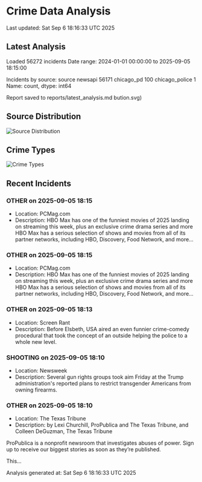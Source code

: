 # Crime Data Analysis
Last updated: Sat Sep  6 18:16:33 UTC 2025

## Latest Analysis

Loaded 56272 incidents
Date range: 2024-01-01 00:00:00 to 2025-09-05 18:15:00

Incidents by source:
source
newsapi           56171
chicago_pd          100
chicago_police        1
Name: count, dtype: int64

Report saved to reports/latest_analysis.md
bution.svg)

## Source Distribution
![Source Distribution](images/source_distribution.svg)

## Crime Types
![Crime Types](images/crime_types.svg)

## Recent Incidents

### OTHER on 2025-09-05 18:15
- Location: PCMag.com
- Description: HBO Max has one of the funniest movies of 2025 landing on streaming this week, plus an exclusive crime drama series and more
HBO Max has a serious selection of shows and movies from all of its partner networks, including HBO, Discovery, Food Network, and more…


### OTHER on 2025-09-05 18:15
- Location: PCMag.com
- Description: HBO Max has one of the funniest movies of 2025 landing on streaming this week, plus an exclusive crime drama series and more
HBO Max has a serious selection of shows and movies from all of its partner networks, including HBO, Discovery, Food Network, and more…


### OTHER on 2025-09-05 18:13
- Location: Screen Rant
- Description: Before Elsbeth, USA aired an even funnier crime-comedy procedural that took the concept of an outside helping the police to a whole new level.


### SHOOTING on 2025-09-05 18:10
- Location: Newsweek
- Description: Several gun rights groups took aim Friday at the Trump administration's reported plans to restrict transgender Americans from owning firearms.


### OTHER on 2025-09-05 18:10
- Location: The Texas Tribune
- Description: by Lexi Churchill, ProPublica and The Texas Tribune, and Colleen DeGuzman, The Texas Tribune 
 

 
 
 ProPublica is a nonprofit newsroom that investigates abuses of power. Sign up to receive our biggest stories as soon as they’re published.

 

 



 
 
 This…

Analysis generated at: Sat Sep  6 18:16:33 UTC 2025
